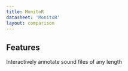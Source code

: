 ```yaml
---
title: MonitoR
datasheet: 'MonitoR'
layout: comparison
---
```


## Features
Interactively annotate sound files of any length
